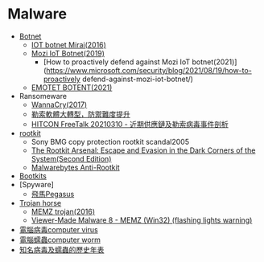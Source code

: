 
# Malware

- [Botnet](https://en.wikipedia.org/wiki/Botnet)
  - [IOT botnet Mirai(2016)](https://en.wikipedia.org/wiki/Mirai_(malware))
  - [Mozi IoT Botnet(2019)]()
    - [How to proactively defend against Mozi IoT botnet(2021)](https://www.microsoft.com/security/blog/2021/08/19/how-to-proactively defend-against-mozi-iot-botnet/) 
  - [EMOTET BOTENT(2021)](https://www.europol.europa.eu/newsroom/news/world%E2%80%99s-most-dangerous-malware-emotet-disrupted-through-global-action)
- Ransomeware 
  - [WannaCry(2017)]()
  - [勒索軟體大轉型，防禦難度提升](https://www.ithome.com.tw/news/143458)
  - [HITCON FreeTalk 20210310 - 近期供應鏈及勒索病毒事件剖析](https://www.youtube.com/watch?v=lRdRxliyrxQ)
- [rootkit]()
  - Sony BMG copy protection rootkit scandal2005 
  - [The Rootkit Arsenal: Escape and Evasion in the Dark Corners of the System(Second Edition)](https://www.jblearning.com/catalog/productdetails/9781449626365)
  - [Malwarebytes Anti-Rootkit](https://www.malwarebytes.com/antirootkit)
- [Bootkits]()
- [Spyware]
  - [飛馬Pegasus](https://en.wikipedia.org/wiki/Pegasus_(spyware)) 
- [Trojan horse](https://en.wikipedia.org/wiki/Trojan_horse_(computing))
  - [MEMZ trojan(2016)](https://en.wikipedia.org/wiki/MEMZ)
  - [Viewer-Made Malware 8 - MEMZ (Win32) (flashing lights warning)](https://www.youtube.com/watch?v=I-jdSgjtUPk)
- [電腦病毒computer virus](https://en.wikipedia.org/wiki/Computer_virus)
- [電腦蠕蟲computer worm](https://en.wikipedia.org/wiki/Computer_worm)
- [知名病毒及蠕蟲的歷史年表](https://en.wikipedia.org/wiki/Timeline_of_computer_viruses_and_worms)

